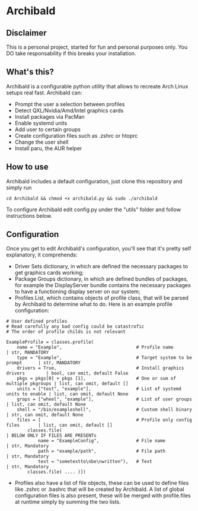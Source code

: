 # Archibald
## Disclaimer
This is a personal project, started for fun and personal purposes only. You DO take responsability if this breaks your installation. 

## What's this?
Archibald is a configurable python utility that allows to recreate Arch Linux setups real fast. Archibald can:
- Prompt the user a selection between profiles
- Detect QXL/Nvidia/Amd/Intel graphics cards
- Install packages via PacMan
- Enable systemd units
- Add user to certain groups
- Create configuration files such as .zshrc or htoprc
- Change the user shell
- Install paru, the AUR helper

## How to use
Archibald includes a default configuration, just clone this repository and simply run
```
cd Archibald && chmod +x archibald.py && sudo ./archibald
```
To configure Archibald edit config.py under the "utils" folder and follow instructions below.

## Configuration
Once you get to edit Archibald's configuration, you'll see that it's pretty self explanatory, it comprehends:
- Driver Sets dictionary, in which are defined the necessary packages to get graphics cards working;
- Package Groups dictionary, in which are defined bundles of packages, for example the DisplayServer bundle contains the necessary packages to have a functioning display server on our system;
- Profiles List, which contains objects of profile class, that will be parsed by Archibald to determine what to do. Here is an example profile configuration:
```
# User defined profiles
# Read carefully any bad config could be catastrofic
# The order of profile childs is not relevant

ExampleProfile = classes.profile(
    name = "Example",                            # Profile name                    | str, MANDATORY
    type = "Example",                            # Target system to be prompt      | str, MANDATORY
    drivers = True,                              # Install graphics drivers        | bool, can omit, default False
    pkgs = pkgs[0] + pkgs [1],                   # One or sum of multiple pkgroups | list, can omit, default []
    units = ["test", "example"],                 # List of systemd units to enable | list, can omit, default None
    grops = ["wheel", "example"],                # List of user groups             | list, can omit, default None
    shell = "/bin/exampleshell",                 # Custom shell binary             | str, can omit, default None
    files = [                                    # Profile only config files       | list, can omit, default []
        classes.file(                                                              | BELOW ONLY IF FILES ARE PRESENTs
            name = "ExampleConfig",              # File name                       | str, Mandatory
            path = "example/path",               # File path                       | str, Mandatory
            text = "sometextto\nbe\nwritten"),   # Text                            | str, Mandatory
        classes.file( .... )])
```
- Profiles also have a list of file objects, these can be used to define files like .zshrc or .bashrc that will be created by Archibald. A list of global configuration files is also present, these will be merged with profile.files at runtime simply by summing the two lists.
